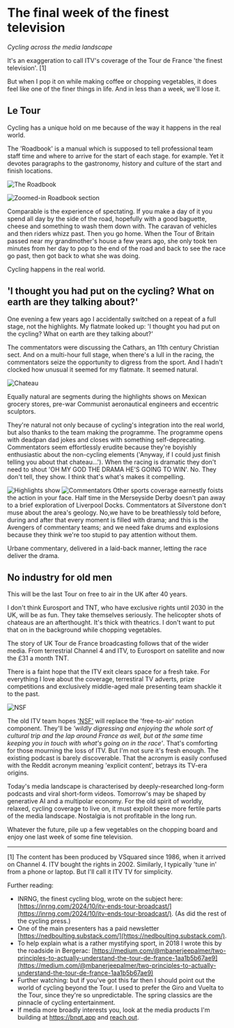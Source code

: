 # The final week of the finest television

_Cycling across the media landscape_

It's an exaggeration to call ITV's coverage of the Tour de France 'the finest television'. [1]

But when I pop it on while making coffee or chopping vegetables, it does feel like one of the finer things in life. And in less than a week, we'll lose it.

## Le Tour
Cycling has a unique hold on me because of the way it happens in the real world.

The 'Roadbook' is a manual which is supposed to tell professional team staff time and where to arrive for the start of each stage. for example. Yet it devotes paragraphs to the gastronomy, history and culture of the start and finish locations.


![The Roadbook](/assets/Roadbook%20zoomed%20out.png)


![Zoomed-in Roadbook section](/assets/Ventoux%20close.png)


Comparable is the experience of spectating. If you make a day of it you spend all day by the side of the road, hopefully with a good baguette, cheese and something to wash them down with. The caravan of vehicles and then riders whizz past. Then you go home. When the Tour of Britain passed near my grandmother's house a few years ago, she only took ten minutes from her day to pop to the end of the road and back to see the race go past, then got back to what she was doing.

Cycling happens in the real world.

## 'I thought you had put on the cycling? What on earth are they talking about?'

One evening a few years ago I accidentally switched on a repeat of a full stage, not the highlights. My flatmate looked up: 'I thought you had put on the cycling? What on earth are they talking about?'

The commentators were discussing the Cathars, an 11th century Christian sect. And on a multi-hour full stage, when there's a lull in the racing, the commentators seize the opportunity to digress from the sport. And I hadn't clocked how unusual it seemed for my flatmate. It seemed natural.

![Chateau](/assets/Chateau.png)

Equally natural are segments during the highlights shows on Mexican grocery stores, pre-war Communist aeronautical engineers and eccentric sculptors.

They're natural not only because of cycling's integration into the real world, but also thanks to the team making the programme. The programme opens with deadpan dad jokes and closes with something self-deprecating. Commentators seem effortlessly erudite because they're boyishly enthusiastic about the non-cycling elements ('Anyway, if I could just finish telling you about that chateau...'). When the racing is dramatic they don't need to shout 'OH MY GOD THE DRAMA HE'S GOING TO WIN'. No. They don't tell, they show. I think that's what's makes it compelling.

![Highlights show](/assets/Highlights.png)
![Commentators](/assets/Commentators.png)
Other sports coverage earnestly foists the action in your face. Half time in the Merseyside Derby doesn't pan away to a brief exploration of Liverpool Docks. Commentators at Silverstone don't muse about the area's geology. No,we have to be breathlessly told before, during and after that every moment is filled with drama; and this is the Avengers of commentary teams; and we need fake drums and explosions because they think we're too stupid to pay attention without them.

Urbane commentary, delivered in a laid-back manner, letting the race deliver the drama.

## No industry for old men

This will be the last Tour on free to air in the UK after 40 years.

I don't think Eurosport and TNT, who have exclusive rights until 2030 in the UK, will be as fun. They take themselves seriously. The helicopter shots of chateaus are an afterthought. It's thick with theatrics.  I don't want to put that on in the background while chopping vegetables.

The story of UK Tour de France broadcasting follows that of the wider media. From terrestrial Channel 4 and ITV, to Eurosport on satellite and now the £31 a month TNT.

There is a faint hope that the ITV exit clears space for a fresh take. For everything I love about the coverage, terrestiral TV adverts, prize competitions and exclusively middle-aged male presenting team shackle it to the past.

![NSF](/assets/NSF.png)

The old ITV team hopes ['NSF'](https://neverstraysfar.com/) will replace the 'free-to-air' notion component. They'll be _'wildly digressing and enjoying the whole sort of cultural trip and the lap around France as well, but at the same time keeping you in touch with what's going on in the race'_. That's comforting for those mourning the loss of ITV. But I'm not sure it's fresh enough. The existing podcast is barely discoverable. That the acronym is easily confused with the Reddit acronym meaning 'explicit content', betrays its TV-era origins.

Today's media landscape is characterised by deeply-researched long-form podcasts and viral short-form videos. Tomorrow's may be shaped by generative AI and a multipolar economy. For the old spirit of worldly, relaxed, cycling coverage to live on, it must exploit these more fertile parts of the media landscape. Nostalgia is not profitable in the long run.

Whatever the future, pile up a few vegetables on the chopping board and enjoy one last week of some fine television.

---
[1] The content has been produced by VSquared since 1986, when it arrived on Channel 4. ITV bought the rights in 2002. Similarly, I typically 'tune in' from a phone or laptop. But I'll call it ITV TV for simplicity.

Further reading:
- INRNG, the finest cycling blog, wrote on the subject here: [https://inrng.com/2024/10/itv-ends-tour-broadcast/](https://inrng.com/2024/10/itv-ends-tour-broadcast/). (As did the rest of the cycling press.)
- One of the main presenters has a paid newsletter [https://nedboulting.substack.com/](https://nedboulting.substack.com/).
- To help explain what is a rather mystifying sport, in 2018 I wrote this by the roadside in Bergerac: [https://medium.com/@mbanerjeepalmer/two-principles-to-actually-understand-the-tour-de-france-1aa1b5b67ae9](https://medium.com/@mbanerjeepalmer/two-principles-to-actually-understand-the-tour-de-france-1aa1b5b67ae9)
- Further watching: but if you've got this far then I should point out the world of cycling beyond the Tour. I used to prefer the Giro and Vuelta to the Tour, since they're so unpredictable. The spring classics are the pinnacle of cycling entertainment.
- If media more broadly interests you, look at the media products I'm building at https://bnqt.app and [reach out](hello@maurice.fm).
